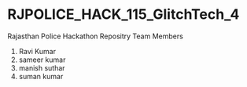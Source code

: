 # RJPOLICE_HACK_115_GlitchTech_4
Rajasthan Police Hackathon Repositry
Team Members
1. Ravi Kumar
2. sameer kumar
3. manish suthar
4. suman kumar
